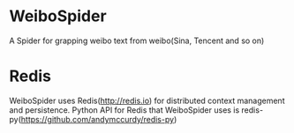 WeiboSpider
===========

A Spider for grapping weibo text from weibo(Sina, Tencent and so on)

Redis
===========
WeiboSpider uses Redis(http://redis.io) for distributed context management and persistence.
Python API for Redis that WeiboSpider uses is redis-py(https://github.com/andymccurdy/redis-py)
